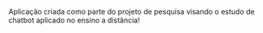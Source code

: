 Aplicação criada como parte do projeto de pesquisa visando o estudo de chatbot aplicado no ensino a distância!
